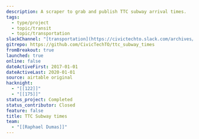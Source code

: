 ```yaml
---
description: A scraper to grab and publish TTC subway arrival times.
tags:
  - type/project
  - topic/transit
  - topic/transportation
slackChannel: "[transportation](https://civictechto.slack.com/archives/C2X7WH32P)"
gitrepo: https://github.com/CivicTechTO/ttc_subway_times
fromBreakout: true
launched: true
online: false
dateActiveFirst: 2017-01-01
dateActiveLast: 2020-01-01
source: airtable original
hacknight:
  - "[[122]]"
  - "[[175]]"
status_project: Completed
status_contributor: Closed
feature: false
title: TTC Subway times
team:
  - "[[Raphael Dumas]]"
---
```

